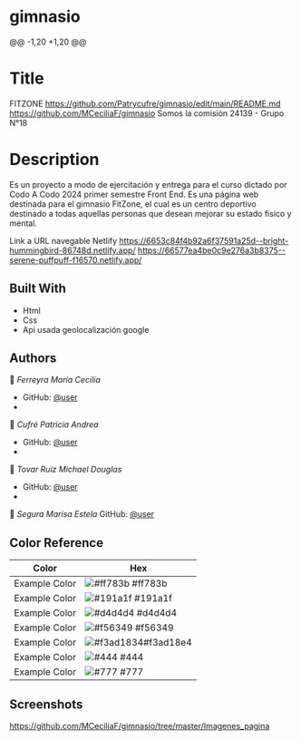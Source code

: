 # gimnasio
@@ -1,20 +1,20 @@
# Title
FITZONE 
https://github.com/Patrycufre/gimnasio/edit/main/README.md
https://github.com/MCeciliaF/gimnasio
Somos la comisión 24139 - Grupo N°18 
 
# Description
Es un proyecto a modo de ejercitación y entrega para el curso dictado por  Codo A Codo 2024 primer semestre Front End.
Es una página web destinada para el gimnasio FitZone, el cual es un centro deportivo destinado a todas aquellas personas que desean mejorar su estado fisico y mental.

Link a URL navegable Netlify
  https://6653c84f4b92a6f37591a25d--bright-hummingbird-86748d.netlify.app/
  https://66577ea4be0c9e276a3b8375--serene-puffpuff-f16570.netlify.app/

## Built With
- Html
- Css
- Api usada geolocalización google

## Authors

👤 *Ferreyra Maria Cecilia*
- GitHub: [@user](https://github.com/MCeciliaF)
- 
👤 *Cufré Patricia Andrea*
- GitHub: [@user](https://github.com/Patrycufre)
- 
👤 *Tovar Ruiz Michael Douglas*
- GitHub: [@user](https://github.com/MichaelRuizT)
- 
👤 *Segura Marisa Estela*
 GitHub: [@user](https://github.com/Marisa-S)

## Color Reference
| Color             | Hex                                                                |
| ----------------- | ------------------------------------------------------------------ |
| Example Color | ![#ff783b](https://via.placeholder.com/10/ff783b?text=+) #ff783b|
| Example Color | ![#191a1f](https://via.placeholder.com/10/191a1f?text=+) #191a1f |
| Example Color | ![#d4d4d4](https://via.placeholder.com/10/d4d4d4a?text=+) #d4d4d4 |
| Example Color | ![#f56349](https://via.placeholder.com/10/f56349?text=+) #f56349 |
| Example Color | ![#f3ad1834](https://via.placeholder.com/10/f3ad18e4?text=+)#f3ad18e4 |
| Example Color | ![#444](https://via.placeholder.com/10/444?text=+) #444 |
| Example Color | ![#777](https://via.placeholder.com/10/777?text=+) #777 |
## Screenshots
https://github.com/MCeciliaF/gimnasio/tree/master/Imagenes_pagina
